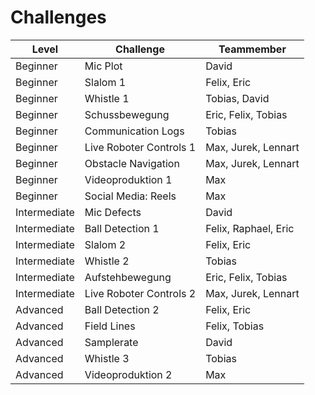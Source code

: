 # Challenges

| Level        | Challenge               | Teammember           |
|--------------|-------------------------|----------------------|
| Beginner     | Mic Plot                | David                |
| Beginner     | Slalom 1                | Felix, Eric          |
| Beginner     | Whistle 1               | Tobias, David        |
| Beginner     | Schussbewegung          | Eric, Felix, Tobias  |
| Beginner     | Communication Logs      | Tobias               |
| Beginner     | Live Roboter Controls 1 | Max, Jurek, Lennart  |
| Beginner     | Obstacle Navigation     | Max, Jurek, Lennart  |
| Beginner     | Videoproduktion 1       | Max                  |
| Beginner     | Social Media: Reels     | Max                  |
| Intermediate | Mic Defects             | David                |
| Intermediate | Ball Detection 1        | Felix, Raphael, Eric |
| Intermediate | Slalom 2                | Felix, Eric          |
| Intermediate | Whistle 2               | Tobias               |
| Intermediate | Aufstehbewegung         | Eric, Felix, Tobias  |
| Intermediate | Live Roboter Controls 2 | Max, Jurek, Lennart  |
| Advanced     | Ball Detection 2        | Felix, Eric          |
| Advanced     | Field Lines             | Felix, Tobias        |
| Advanced     | Samplerate	             | David                |
| Advanced     | Whistle 3	             | Tobias               |
| Advanced     | Videoproduktion 2       | Max                  |
